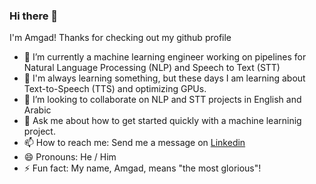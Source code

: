 ### Hi there 👋
I'm Amgad! Thanks for checking out my github profile


- 🔭 I’m currently a machine learning engineer working on pipelines for Natural Language Processing (NLP) and Speech to Text (STT)
- 🌱 I'm always learning something, but these days I am learning about Text-to-Speech (TTS) and optimizing GPUs.
- 👯 I’m looking to collaborate on NLP and STT projects in English and Arabic
- 💬 Ask me about how to get started quickly with a machine learninig project.
- 📫 How to reach me: Send me a message on [Linkedin](https://www.linkedin.com/in/amgad-hasan/)
- 😄 Pronouns: He / Him
- ⚡ Fun fact: My name, Amgad, means "the most glorious"!
<!--
**AmgadHasan/AmgadHasan** is a ✨ _special_ ✨ repository because its `README.md` (this file) appears on your GitHub profile.

Here are some ideas to get you started:


-->
